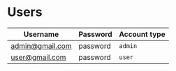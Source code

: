 # Users



| Username        | Password | Account type |
|-----------------|----------|--------------|
| admin@gmail.com | password | `admin`      |
| user@gmail.com  | password | `user`       |


